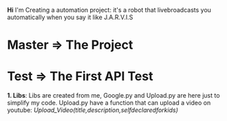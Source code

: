 **Hi**
I'm Creating a automation project: it's a robot that livebroadcasts you automatically when you say it like J.A.R.V.I.S

# Master => The Project
# Test => The First API Test

**1. Libs**:
Libs are created from me, Google.py and Upload.py are here just to simplify my code. Upload.py have a function that can upload a video on youtube: *Upload_Video(title,description,selfdeclaredforkids)*